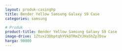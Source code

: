 ```yaml
---
layout: produk-casinghp
title: Bender Yellow Samsung Galaxy S9 Case
categories: samsung

# Produk
product-title: Bender Yellow Samsung Galaxy S9 Case
image-drive: 1Ztux23DbptqhYVkOTRmZYJHa5hZp7Dsw
harga: 90000
---
```

